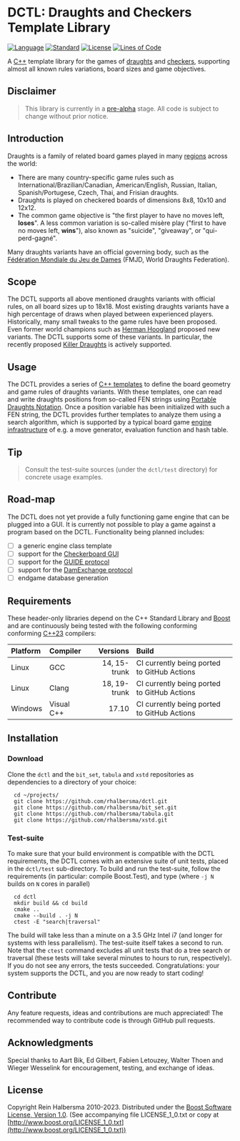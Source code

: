 # DCTL: Draughts and Checkers Template Library

[![Language](https://img.shields.io/badge/language-C++-blue.svg)](https://isocpp.org/)
[![Standard](https://img.shields.io/badge/c%2B%2B-23-blue.svg)](https://en.wikipedia.org/wiki/C%2B%2B#Standardization)
[![License](https://img.shields.io/badge/license-Boost-blue.svg)](https://opensource.org/licenses/BSL-1.0)
[![Lines of Code](https://tokei.rs/b1/github/rhalbersma/dctl?category=code)](https://github.com/rhalbersma/dctl)

A [C++](http://isocpp.org) template library for the games of [draughts](http://en.wikipedia.org/wiki/Draughts) and [checkers](http://en.wikipedia.org/wiki/Checkers_(disambiguation)), supporting almost all known rules variations, board sizes and game objectives.

## Disclaimer

> This library is currently in a [pre-alpha](https://en.wikipedia.org/wiki/Software_release_life_cycle#Pre-alpha) stage. All code is subject to change without prior notice.

## Introduction

Draughts is a family of related board games played in many [regions](http://alemanni.pagesperso-orange.fr/geography.html) across the world:

* There are many country-specific game rules such as International/Brazilian/Canadian, American/English, Russian, Italian, Spanish/Portugese, Czech, Thai, and Frisian draughts.
* Draughts is played on checkered boards of dimensions 8x8, 10x10 and 12x12.
* The common game objective is "the first player to have no moves left, **loses**". A less common variation is so-called misère play ("first to have no moves left, **wins**"), also known as "suicide", "giveaway", or "qui-perd-gagné".

Many draughts variants have an official governing body, such as the [Fédération Mondiale du Jeu de Dames](htpp://fmjd.org) (FMJD, World Draughts Federation).

## Scope

The DCTL supports all above mentioned draughts variants with official rules, on all board sizes up to 18x18. Most existing draughts variants have a high percentage of draws when played between experienced players. Historically, many small tweaks to the game rules have been proposed. Even former world champions such as [Herman Hoogland](http://en.wikipedia.org/wiki/Herman_Hoogland) proposed new variants. The DCTL supports some of these variants. In particular, the recently proposed [Killer Draughts](http://www.killerdraughts.org/) is actively supported.

## Usage

The DCTL provides a series of [C++ templates](http://en.wikipedia.org/wiki/Template_(C%2B%2B)) to define the board geometry and game rules of draughts variants. With these templates, one can read and write draughts positions from so-called FEN strings using [Portable Draughts Notation](http://www.10x10.dse.nl/pdn/introduction.html). Once a position variable has been initialized with such a FEN string, the DCTL provides further templates to analyze them using a search algorithm, which is supported by a typical board game [engine infrastructure](http://chessprogramming.wikispaces.com/) of e.g. a move generator, evaluation function and hash table.

## Tip

> Consult the test-suite sources (under the `dctl/test` directory) for concrete usage examples.

## Road-map

The DCTL does not yet provide a fully functioning game engine that can be plugged into a GUI. It is currently not possible to play a game against a program based on the DCTL. Functionality being planned includes:

* [ ] a generic engine class template
* [ ] support for the [Checkerboard GUI](http://www.fierz.ch/cbdeveloper.php)
* [ ] support for the [GUIDE protocol](http://damforum.nl/bb3/download/file.php?id=864)
* [ ] support for the [DamExchange protocol](http://www.mesander.nl/damexchange/edxpmain.htm)
* [ ] endgame database generation

## Requirements

These header-only libraries depend on the C++ Standard Library and [Boost](http://boost.org) and are continuously being tested with the following conforming conforming [C++23](https://www.open-std.org/jtc1/sc22/wg21/docs/papers/2023/n4950.pdf) compilers:

| Platform | Compiler   | Versions     | Build |
| :------- | :-------   | -------:     | :---- |
| Linux    | GCC        | 14, 15-trunk | CI currently being ported to GitHub Actions |
| Linux    | Clang      | 18, 19-trunk | CI currently being ported to GitHub Actions |
| Windows  | Visual C++ | 17.10        | CI currently being ported to GitHub Actions |

## Installation

### Download

Clone the `dctl` and the `bit_set`, `tabula` and `xstd` repositories as dependencies to a directory of your choice:

      cd ~/projects/
      git clone https://github.com/rhalbersma/dctl.git
      git clone https://github.com/rhalbersma/bit_set.git
      git clone https://github.com/rhalbersma/tabula.git
      git clone https://github.com/rhalbersma/xstd.git

### Test-suite

To make sure that your build environment is compatible with the DCTL requirements, the DCTL comes with an extensive suite of unit tests, placed in the `dctl/test` sub-directory. To build and run the test-suite, follow the requirements (in particular: compile Boost.Test), and type (where `-j N` builds on `N` cores in parallel)

      cd dctl
      mkdir build && cd build
      cmake ..
      cmake --build . -j N
      ctest -E "search|traversal"

The build will take less than a minute on a 3.5 GHz Intel i7 (and longer for systems with less parallelism). The test-suite itself takes a second to run. Note that the `ctest` command excludes all unit tests that do a tree search or traversal (these tests will take several minutes to hours to run, respectively). If you do not see any errors, the tests succeeded. Congratulations: your system supports the DCTL, and you are now ready to start coding!

## Contribute

Any feature requests, ideas and contributions are much appreciated! The recommended way to contribute code is through GitHub pull requests.

## Acknowledgments

Special thanks to Aart Bik, Ed Gilbert, Fabien Letouzey, Walter Thoen and Wieger Wesselink for encouragement, testing, and exchange of ideas.

## License

Copyright Rein Halbersma 2010-2023.
Distributed under the [Boost Software License, Version 1.0](http://www.boost.org/users/license.html).
(See accompanying file LICENSE_1_0.txt or copy at [http://www.boost.org/LICENSE_1_0.txt](http://www.boost.org/LICENSE_1_0.txt))
